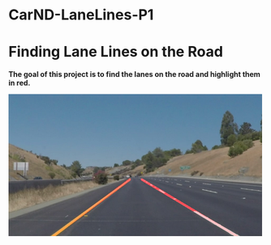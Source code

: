 # CarND-LaneLines-P1

# **Finding Lane Lines on the Road** 

__The goal of this project is to find the lanes on the road and highlight them in red.__

<img src="pipeline_steps/lanes.jpg" alt="lanes" width="500px" align="center"/>

